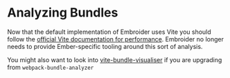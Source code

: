 # Analyzing Bundles

Now that the default implementation of Embroider uses Vite you should follow the [official Vite documentation for performance](https://vite.dev/guide/performance). Embroider no longer needs to provide Ember-specific tooling around this sort of analysis.

You might also want to look into [vite-bundle-visualiser](https://www.npmjs.com/package/vite-bundle-visualizer) if you are upgrading from `webpack-bundle-analyzer`
